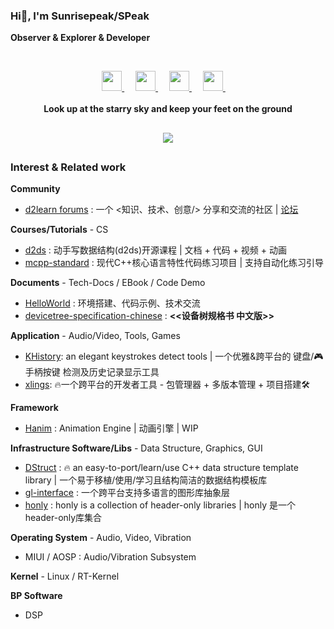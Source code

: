### Hi👋, I'm Sunrisepeak/SPeak

**Observer & Explorer & Developer**

<br>

<!--

![Sunrisepeak's GitHub Stats](https://github-readme-stats.vercel.app/api?username=Sunrisepeak&show_icons=true&count_private=true)

<p align="center">
  <a href="https://github.com/Sunrisepeak" class="rich-diff-level-one">
    <img src="https://github-readme-stats.vercel.app/api?username=Sunrisepeak&hide_rank=true" alt="Sunrisepeak's Stats" >
    <img src="https://github-readme-stats.vercel.app/api/top-langs/?username=Sunrisepeak&layout=compact" alt="Sunrisepeak's Top Langs" >
  </a>
</p>
-->

<p align="center">
  <a href="https://space.bilibili.com/65858958" target="_blank" alt="Bilibili" title="Bilibili">
    <img src="https://user-images.githubusercontent.com/29084184/166415345-91925d37-c66f-448f-8d75-c8355fe0b692.png" width="32px"/>
  </a>
  &emsp;
  <a href="https://www.youtube.com/@sunrisepeak" target="_blank" alt="YouTube" title="YouTube">
    <img src="https://img.icons8.com/ios-filled/50/000000/youtube-play.png" width="32px"/>
  </a>
  &emsp;
  <a href="https://www.zhihu.com/people/SPeakShen" target="_blank" alt="Zhihu" title="Zhihu">
    <img src="https://img.icons8.com/material-two-tone/50/000000/zhihu.png" width="32px"/>
  </a>
  &emsp;
  <a href="https://x.com/sunrisepeak_x" target="_blank" alt="twitter" title="twitter">
    <img src="https://github.com/user-attachments/assets/8238a27f-703a-4f39-b680-62f61f689e13" width="32px"/>
  </a>
  &emsp;
  <br><br>
  <strong>Look up at the starry sky and keep your feet on the ground</strong>
</p>

<h2></h2>

<p align="center">
  <a href="https://forum.d2learn.org" target="_blank" alt="d2learn" title="d2learn">
    <img src="https://github.com/user-attachments/assets/e7f90b01-9272-47f9-9eba-866df290bae9"/>
  </a>
</p>

<h2></h2>

### Interest & Related work

**Community**
- [d2learn forums](https://forum.d2learn.org) : 一个 <知识、技术、创意/> 分享和交流的社区 | [论坛](https://forum.d2learn.org)

**Courses/Tutorials** - CS
- [d2ds](https://github.com/d2learn/d2ds) : 动手写数据结构(d2ds)开源课程 | 文档 + 代码 + 视频 + 动画
- [mcpp-standard](https://github.com/Sunrisepeak/mcpp-standard) : 现代C++核心语言特性代码练习项目 | 支持自动化练习引导

**Documents** - Tech-Docs / EBook / Code Demo
- [HelloWorld](https://github.com/Sunrisepeak/HelloWorld) : 环境搭建、代码示例、技术交流
- [devicetree-specification-chinese](https://github.com/Sunrisepeak/devicetree-specification-chinese) : **<<设备树规格书 中文版>>**

**Application** - Audio/Video, Tools, Games
 - [KHistory](https://github.com/Sunrisepeak/KHistory): an elegant keystrokes detect tools | 一个优雅&跨平台的 键盘/🎮手柄按键 检测及历史记录显示工具
 - [xlings](https://github.com/d2learn/xlings): 🔥一个跨平台的开发者工具 - 包管理器 + 多版本管理 + 项目搭建🛠️

**Framework**
 - [Hanim](https://github.com/Sunrisepeak/Hanim) : Animation Engine | 动画引擎 | WIP

**Infrastructure Software/Libs** - Data Structure, Graphics, GUI
 - [DStruct](https://github.com/Sunrisepeak/DStruct)  : 🔥 an easy-to-port/learn/use C++ data structure template library | 一个易于移植/使用/学习且结构简洁的数据结构模板库
 - [gl-interface](https://github.com/Sunrisepeak/gl-interface)  : 一个跨平台支持多语言的图形库抽象层
 - [honly](https://github.com/Sunrisepeak/honly)  : honly is a collection of header-only libraries | honly 是一个header-only库集合

**Operating System** - Audio, Video, Vibration
 - MIUI / AOSP : Audio/Vibration Subsystem

**Kernel** - Linux / RT-Kernel

**BP Software**
 - DSP

